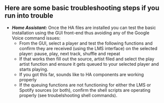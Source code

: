 ## Here are some basic troubleshooting steps if you run into trouble
- **_Home Assistant:_**
Once the HA files are installed you can test the basic installation using the GUI front-end thus avoiding any of the Google Voice command issues:
  - From the GUI, select a player and test the following functions and confirm they are received (using the LMS interface) on the selected player:  pause, play, next track, shuffle and repeat
  - If that works then fill out the source, artist filed and select the play artist function and ensure it gets queued to your selected player and starts playing.
  - If you got this far, sounds like to HA components are working properly
  - If the queuing functions are not functioning for either the LMS or Spotify sources (or both), confirm the shell scripts are operating properly (see troubelshooting shell commands).
  
  
  
  
